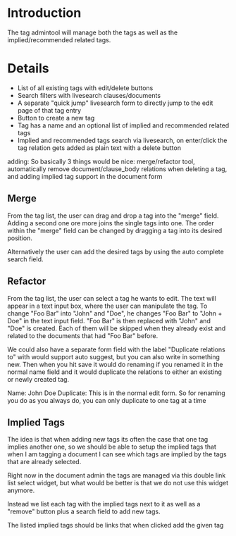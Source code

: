 # Introduction #

The tag admintool will manage both the tags as well as the implied/recommended related tags.

# Details #

  * List of all existing tags with edit/delete buttons
  * Search filters with livesearch clauses/documents
  * A separate "quick jump" livesearch form to directly jump to the edit page of that tag entry
  * Button to create a new tag
  * Tag has a name and an optional list of implied and recommended related tags
  * Implied and recommended tags search via livesearch, on enter/click the tag relation gets added as plain text with a delete button

adding:
So basically 3 things would be nice: merge/refactor tool, automatically remove document/clause\_body relations when deleting a tag, and adding implied tag support in the document form

## Merge ##
From the tag list, the user can drag and drop a tag into the "merge" field. Adding a second one ore more joins the single tags into one. The order within the "merge" field can be changed by dragging a tag into its desired position.

Alternatively the user can add the desired tags by using the auto complete search field.

## Refactor ##
From the tag list, the user can select a tag he wants to edit. The text will appear in a text input box, where the user can manipulate the tag.
To change "Foo Bar" into "John" and "Doe", he changes "Foo Bar" to "John + Doe" in the text input field. "Foo Bar" is then replaced with "John" and "Doe" is created. Each of them will be skipped when they already exist and related to the documents that had "Foo Bar" before.

We could also have a separate form field with the label "Duplicate relations to" with would support auto suggest, but you can also write in something new.
Then when you hit save it would do renaming if you renamed it in the normal name field
and it would duplicate the relations to either an existing or newly created tag.

Name: John Doe
Duplicate: 
This is in the normal edit form.
So for renaming you do as you always do, you can only duplicate to one tag at a time

## Implied Tags ##
The idea is that when adding new tags its often the case that one tag implies another one, so we should be able to setup the implied tags that when I am tagging a document I can see which tags are implied by the tags that are already selected.

Right now in the document admin the tags are managed via this double link list select widget, but what would be better is that we do not use this widget anymore.

Instead we list each tag with the implied tags next to it as well as a "remove" button
plus a search field to add new tags.

The listed implied tags should be links that when clicked add the given tag